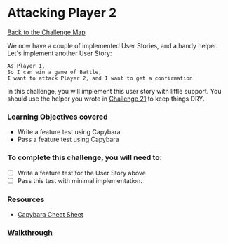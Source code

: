 # Attacking Player 2

[Back to the Challenge Map](00_challenge_map.md)

We now have a couple of implemented User Stories, and a handy helper. Let's implement another User Story:

```
As Player 1,
So I can win a game of Battle,
I want to attack Player 2, and I want to get a confirmation
```

In this challenge, you will implement this user story with little support. You should use the helper you wrote in [Challenge 21](21_test_helpers.md) to keep things DRY.

### Learning Objectives covered
- Write a feature test using Capybara
- Pass a feature test using Capybara

### To complete this challenge, you will need to:

- [ ] Write a feature test for the User Story above
- [ ] Pass this test with minimal implementation.

### Resources

- [Capybara Cheat Sheet](https://www.launchacademy.com/codecabulary/learn-test-driven-development/rspec/capybara-cheat-sheet)

### [Walkthrough](walkthroughs/22_attacking_player_2.md)